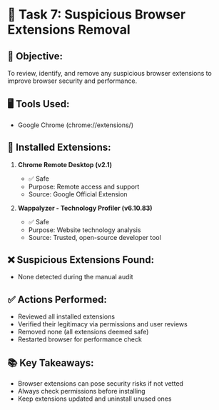 
# 🔐 Task 7: Suspicious Browser Extensions Removal

## 🎯 Objective:
To review, identify, and remove any suspicious browser extensions to improve browser security and performance.

## 🖥️ Tools Used:
- Google Chrome (chrome://extensions/)

## 🔎 Installed Extensions:

1. **Chrome Remote Desktop (v2.1)**
   - ✅ Safe
   - Purpose: Remote access and support
   - Source: Google Official Extension

2. **Wappalyzer - Technology Profiler (v6.10.83)**
   - ✅ Safe
   - Purpose: Website technology analysis
   - Source: Trusted, open-source developer tool

## ❌ Suspicious Extensions Found:
- None detected during the manual audit

## ✅ Actions Performed:
- Reviewed all installed extensions
- Verified their legitimacy via permissions and user reviews
- Removed none (all extensions deemed safe)
- Restarted browser for performance check

## 📚 Key Takeaways:
- Browser extensions can pose security risks if not vetted
- Always check permissions before installing
- Keep extensions updated and uninstall unused ones

